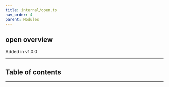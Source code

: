 ```yaml
---
title: internal/open.ts
nav_order: 4
parent: Modules
---
```


## open overview

Added in v1.0.0

---

<h2 class="text-delta">Table of contents</h2>

---
